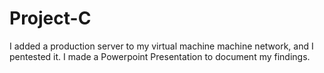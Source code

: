 # Project-C

I added a production server to my virtual machine machine network, and I pentested it.  I made a Powerpoint Presentation to document my findings. 
